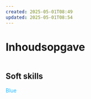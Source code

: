 ```yaml
---
created: 2025-05-01T08:49
updated: 2025-05-01T08:54
---
```

# Inhoudsopgave

```toc
```

## Soft skills
<span style="color:rgb(40, 185, 255)">Blue</span>